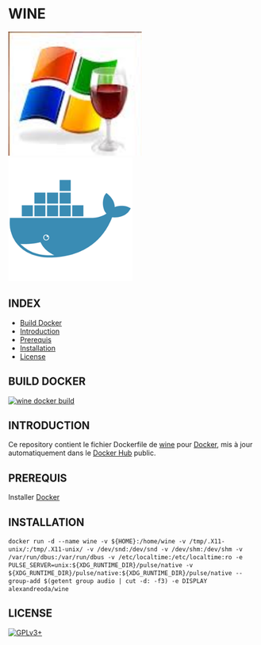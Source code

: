 # WINE

![wine](https://raw.githubusercontent.com/oda-alexandre/wine/master/img/logo-wine.png) ![docker](https://raw.githubusercontent.com/oda-alexandre/wine/master/img/logo-docker.png)


## INDEX

- [Build Docker](#BUILD)
- [Introduction](#INTRODUCTION)
- [Prerequis](#PREREQUIS)
- [Installation](#INSTALLATION)
- [License](#LICENSE)


## BUILD DOCKER

[![wine docker build](https://img.shields.io/docker/build/alexandreoda/wine.svg)](https://hub.docker.com/r/alexandreoda/wine)


## INTRODUCTION

Ce repository contient le fichier Dockerfile de [wine](https://www.winehq.org) pour [Docker](https://www.docker.com), mis à jour automatiquement dans le [Docker Hub](https://hub.docker.com/r/alexandreoda/wine/) public.


## PREREQUIS

Installer [Docker](https://www.docker.com)


## INSTALLATION

```
docker run -d --name wine -v ${HOME}:/home/wine -v /tmp/.X11-unix/:/tmp/.X11-unix/ -v /dev/snd:/dev/snd -v /dev/shm:/dev/shm -v /var/run/dbus:/var/run/dbus -v /etc/localtime:/etc/localtime:ro -e PULSE_SERVER=unix:${XDG_RUNTIME_DIR}/pulse/native -v ${XDG_RUNTIME_DIR}/pulse/native:${XDG_RUNTIME_DIR}/pulse/native --group-add $(getent group audio | cut -d: -f3) -e DISPLAY alexandreoda/wine
```


## LICENSE

[![GPLv3+](http://gplv3.fsf.org/gplv3-127x51.png)](https://github.com/oda-alexandre/wine/blob/master/LICENSE)
